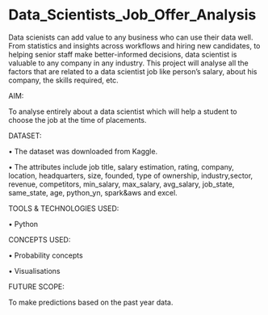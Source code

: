 # Data_Scientists_Job_Offer_Analysis

Data scienists can add value to any business who can use their data well. From statistics and insights across workflows and hiring new candidates, to helping senior staff make better-informed decisions, data scientist is valuable to any company in any industry. This project will analyse all the factors that are related to a data scientist job like person’s salary, about his company, the skills required, etc.


AIM:

To analyse entirely about a data scientist which will help a student to choose the job at the time of placements. 


DATASET:

•	The dataset was downloaded from Kaggle.

•	The attributes include job title, salary estimation, rating, company, location, headquarters, size, founded, type of ownership, industry,sector, revenue, competitors, min_salary, max_salary, avg_salary, job_state, same_state, age, python_yn, spark&aws and excel.

TOOLS & TECHNOLOGIES USED:

•	Python


CONCEPTS USED:

•	Probability concepts

• Visualisations


FUTURE SCOPE:

To make predictions based on the past year data.

